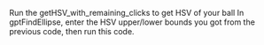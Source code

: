 Run the getHSV_with_remaining_clicks to get HSV of your ball
In gptFindEllipse, enter the HSV upper/lower bounds you got from the previous code, then run this code.
